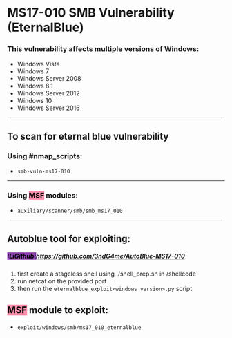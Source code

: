 #  MS17-010 SMB Vulnerability (EternalBlue)
 

### **This vulnerability affects multiple versions of Windows:**
 - Windows Vista
 - Windows 7
 - Windows Server 2008
 - Windows 8.1
 - Windows Server 2012
 - Windows 10
 - Windows Server 2016

---
 
## **To scan for eternal blue vulnerability**
### **Using #nmap_scripts:**
- `smb-vuln-ms17-010`
---
### **Using <mark style="background: #FF5582A6;">MSF</mark> modules:**
- `auxiliary/scanner/smb/smb_ms17_010`

---
 

## **Autoblue tool for exploiting:**
##### **<mark style="background: #8e44ad;">:LiGithub:</mark>https://github.com/3ndG4me/AutoBlue-MS17-010**

1. first create a stageless shell using ./shell_prep.sh in /shellcode
2. run netcat on the provided port
3. then run the `eternalblue_exploit<windows version>.py` script
 

## **<mark style="background: #FF5582A6;">MSF</mark> module to exploit:**
- `exploit/windows/smb/ms17_010_eternalblue`
